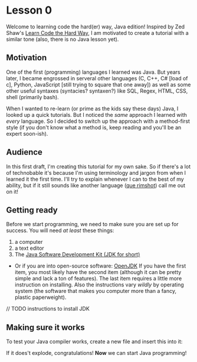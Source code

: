 # Lesson 0
Welcome to learning code the hard(er) way, Java edition!
Inspired by Zed Shaw's [Learn Code the Hard Way](https://learncodethehardway.org/), I am motivated to create a tutorial with a similar tone (also, there is no Java lesson yet).

## Motivation
One of the first (programming) languages I learned was Java. But years later, I became engrossed in serveral other languages (C, C++, C# [load of c], Python, JavaScript [still trying to square that one away]) as well as some other useful syntaxes (syntacies? syntaxen?) like SQL, Regex, HTML, CSS, shell (primarily bash).

When I wanted to re-learn (or prime as the kids say these days) Java, I looked up a quick tutorials. But I noticed the _same_ approach I learned with _every_ language. So I decided to switch up the approach with a method-first style (if you don't know what a method is, keep reading and you'll be an expert soon-ish).

## Audience
In this first draft, I'm creating this tutorial for my own sake. So if there's a lot of technobable it's because I'm using terminology and jargon from when I learned it the first time. I'll try to explain whenever I can to the best of my ability, but if it still sounds like another language ([que rimshot](https://youtu.be/oShTJ90fC34)) call me out on it!

## Getting ready
Before we start programming, we need to make sure you are set up for success. You will need _at least_ these things:
1. a computer
1. a text editor
1. The [Java Software Development Kit (JDK for short)](http://www.oracle.com/technetwork/java/javase/downloads/index.html)
  * Or if you are into open-source software: [OpenJDK](http://openjdk.java.net/)
If you have the first item, you most likely have the second item (although it can be pretty simple and lack a ton of features).
The last item requires a little more instruction on installing. Also the instructions vary _wildly_ by operating system (the software that makes you computer more than a fancy, plastic paperweight).

// TODO instructions to install JDK

## Making sure it works
To test your Java compiler works, create a new file and insert this into it:
<script src="https://gist.github.com/ShooShoSha/e736746be56d04e604afbe288bd7403d.js"></script>

If it does't explode, congratulations! **Now** we can start Java programming!

